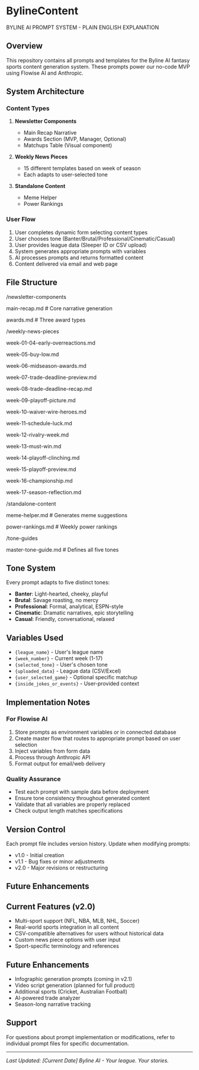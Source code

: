 # BylineContent
BYLINE AI PROMPT SYSTEM - PLAIN ENGLISH EXPLANATION

## Overview
This repository contains all prompts and templates for the Byline AI fantasy sports content generation system. These prompts power our no-code MVP using Flowise AI and Anthropic.

## System Architecture

### Content Types
1. **Newsletter Components**
   - Main Recap Narrative
   - Awards Section (MVP, Manager, Optional)
   - Matchups Table (Visual component)
   
2. **Weekly News Pieces**
   - 15 different templates based on week of season
   - Each adapts to user-selected tone
   
3. **Standalone Content**
   - Meme Helper
   - Power Rankings

### User Flow
1. User completes dynamic form selecting content types
2. User chooses tone (Banter/Brutal/Professional/Cinematic/Casual)
3. User provides league data (Sleeper ID or CSV upload)
4. System generates appropriate prompts with variables
5. AI processes prompts and returns formatted content
6. Content delivered via email and web page

## File Structure
/newsletter-components

main-recap.md          # Core narrative generation

awards.md              # Three award types

/weekly-news-pieces

week-01-04-early-overreactions.md

week-05-buy-low.md

week-06-midseason-awards.md

week-07-trade-deadline-preview.md

week-08-trade-deadline-recap.md

week-09-playoff-picture.md

week-10-waiver-wire-heroes.md

week-11-schedule-luck.md

week-12-rivalry-week.md

week-13-must-win.md

week-14-playoff-clinching.md

week-15-playoff-preview.md

week-16-championship.md

week-17-season-reflection.md

/standalone-content

meme-helper.md         # Generates meme suggestions

power-rankings.md      # Weekly power rankings

/tone-guides

master-tone-guide.md   # Defines all five tones

## Tone System
Every prompt adapts to five distinct tones:
- **Banter**: Light-hearted, cheeky, playful
- **Brutal**: Savage roasting, no mercy
- **Professional**: Formal, analytical, ESPN-style
- **Cinematic**: Dramatic narratives, epic storytelling
- **Casual**: Friendly, conversational, relaxed

## Variables Used
- `{league_name}` - User's league name
- `{week_number}` - Current week (1-17)
- `{selected_tone}` - User's chosen tone
- `{uploaded_data}` - League data (CSV/Excel)
- `{user_selected_game}` - Optional specific matchup
- `{inside_jokes_or_events}` - User-provided context

## Implementation Notes

### For Flowise AI
1. Store prompts as environment variables or in connected database
2. Create master flow that routes to appropriate prompt based on user selection
3. Inject variables from form data
4. Process through Anthropic API
5. Format output for email/web delivery

### Quality Assurance
- Test each prompt with sample data before deployment
- Ensure tone consistency throughout generated content
- Validate that all variables are properly replaced
- Check output length matches specifications

## Version Control
Each prompt file includes version history. Update when modifying prompts:
- v1.0 - Initial creation
- v1.1 - Bug fixes or minor adjustments
- v2.0 - Major revisions or restructuring

## Future Enhancements
## Current Features (v2.0)
- Multi-sport support (NFL, NBA, MLB, NHL, Soccer)
- Real-world sports integration in all content
- CSV-compatible alternatives for users without historical data
- Custom news piece options with user input
- Sport-specific terminology and references

## Future Enhancements
- Infographic generation prompts (coming in v2.1)
- Video script generation (planned for full product)
- Additional sports (Cricket, Australian Football)
- AI-powered trade analyzer
- Season-long narrative tracking

## Support
For questions about prompt implementation or modifications, refer to individual prompt files for specific documentation.

---
*Last Updated: [Current Date]*
*Byline AI - Your league. Your stories.*

